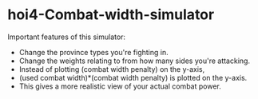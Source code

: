 # hoi4-Combat-width-simulator

Important features of this simulator:
- Change the province types you're fighting in.
- Change the weights relating to from how many sides you're attacking.
- Instead of plotting  (combat width penalty) on the y-axis, 
- (used combat width)*(combat width penalty) is plotted on the y-axis.
- This gives a more realistic view of your actual combat power.
